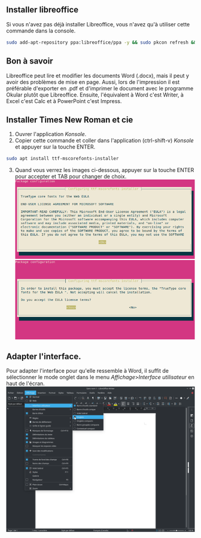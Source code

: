 ## Installer libreoffice
Si vous n'avez pas déjà installer Libreoffice, vous n'avez qu'à utiliser cette commande dans la console.


```bash
sudo add-apt-repository ppa:libreoffice/ppa -y && sudo pkcon refresh && sudo apt install libreoffice-kde5 libreoffice-writer libreoffice-impress libreoffice-calc mythes-fr libreoffice-l10n-fr libreoffice-help-fr
```

## Bon à savoir
Libreoffice peut lire et modifier les documents Word (.docx), mais il peut y avoir des problèmes de mise en page. Aussi, lors de l'impression il est préférable d'exporter en .pdf et d'imprimer le document avec le programme Okular plutôt que Libreoffice. Ensuite, l'équivalent à Word c'est Writer, à Excel c'est Calc et à PowerPoint c'est Impress.

## Installer Times New Roman et cie
1. Ouvrer l'application _Konsole_.
2. Copier cette commande et coller dans l'application (ctrl-shift-v) _Konsole_ et appuyer sur la touche ENTER.

```bash
sudo apt install ttf-mscorefonts-installer
```
3. Quand vous verrez les images ci-dessous, appuyer sur la touche ENTER pour accepter et TAB pour changer de choix.
![Image 1](../4/image/msfont1.png)
![Image 2](../4/image/msfont2.png)

## Adapter l'interface.
Pour adapter l'interface pour qu'elle ressemble à Word, il suffit de sélectionner le mode onglet dans le menu _Affichage_>_Interface utilisateur_ en haut de l'écran.
![changement interface](../4/image/changeaffichage.png)

